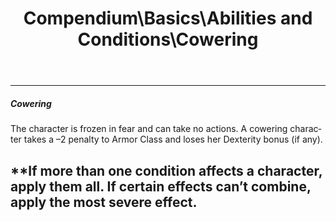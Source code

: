 ﻿---
lang: en
aliases: [Cowering]
title: Compendium\Basics\Abilities and Conditions\Cowering
tag: Abilities, Conditions
---

---
##### Cowering

The character is frozen in fear and can take no actions. A cowering character takes a –2 penalty to Armor Class and loses her Dexterity bonus (if any).

**If more than one condition affects a character, apply them all. If certain effects can’t combine, apply the most severe effect.
<br><br>
---
